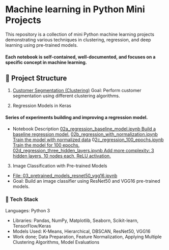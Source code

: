 # Machine learning in Python Mini Projects
This repository is a collection of mini Python machine learning projects demonstrating various techniques in clustering, regression, and deep learning using pre-trained models.

#### Each notebook is self-contained, well-documented, and focuses on a specific concept in machine learning.

## 📂 Project Structure
1. [Customer Segmentation (Clustering)](https://github.com/Lubula/Machine-learning-in-Python-Mini-Projects/blob/main/01_customer_segmentation_clustering.ipynb)
Goal: Perform customer segmentation using different clustering algorithms.

2. Regression Models in Keras
#### Series of experiments building and improving a regression model.
- Notebook	Description
[02a_regression_baseline_model.ipynb	Build a baseline regression model.](https://github.com/Lubula/Machine-learning-in-Python-Mini-Projects/blob/main/02a_regression_baseline_model.ipynb)
[02b_regression_with_normalization.ipynb	Train the model with normalized data](https://github.com/Lubula/Machine-learning-in-Python-Mini-Projects/blob/main/02b_regression_with_normalization.ipynb)
0[2c_regression_100_epochs.ipynb	Train the model for 100 epochs.](https://github.com/Lubula/Machine-learning-in-Python-Mini-Projects/blob/main/02c_regression_100_epochs.ipynb)
[02d_regression_three_hidden_layers.ipynb	Add more complexity: 3 hidden layers, 10 nodes each, ReLU activation.](https://github.com/Lubula/Machine-learning-in-Python-Mini-Projects/blob/main/02d_regression_three_hidden_layers.ipynb)
  
3. Image Classification with Pre-trained Models
- [File: 03_pretrained_models_resnet50_vgg16.ipynb](https://github.com/Lubula/Machine-learning-in-Python-Mini-Projects/blob/main/03_Evaluating_and_Testing_Pre_trained_Models.ipynb)
- Goal: Build an image classifier using ResNet50 and VGG16 pre-trained models.


### 🚀 Tech Stack
Languages: Python 3
- Libraries: Pandas, NumPy, Matplotlib, Seaborn, Scikit-learn, TensorFlow/Keras
- Models Used: K-Means, Hierarchical, DBSCAN, ResNet50, VGG16
- Work done; Data Preparation, Feature Normalization, Applying Multiple Clustering Algorithms, Model Evaluations
